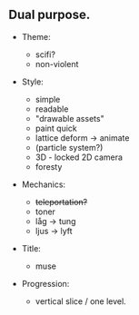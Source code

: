 Dual purpose.
-------------

  - Theme:
    - scifi?
    - non-violent

  - Style:
    - simple
    - readable
    - "drawable assets"
    - paint quick
    - lattice deform -> animate
    - (particle system?)
    - 3D - locked 2D camera
    - foresty

  - Mechanics:
    - ~~teleportation?~~
    - toner
    - låg -> tung
    - ljus -> lyft

  - Title:
    - muse

  - Progression:
    - vertical slice / one level.
